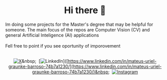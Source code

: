 <div align="center">
 
# Hi there 👋

</div>

Im doing some projects for the Master's degree that may be helpful for someone. The main focus of the repos are Computer Vision (CV) and general Artificial Inteligence (AI) applications <br><br> Fell free to point if you see oportunity of imporovement <br><br>

<div align="center">
  
[![X](https://img.shields.io/badge/X-000000?style=flat&logo=X&logoColor=white)](([https://x.com/yM9vo5R0ukSysJr](https://x.com/lvl18apmalphite)))&nbsp;&nbsp;
[![LinkedIn](https://img.shields.io/badge/LinkedIn-000000?style=flat&logo=LinkedIn&logoColor=white)]([https://www.linkedin.com/in/mateus-uriel-graunke-barroso-74b7a1230/](https://www.linkedin.com/in/mateus-uriel-graunke-barroso-74b7a1230/)&nbsp;&nbsp;
[![Instagram](https://img.shields.io/badge/Instagram-000000?style=flat&logo=Instagram&logoColor=white)](https://www.instagram.com/mateusurielbarroso/)

</div>
